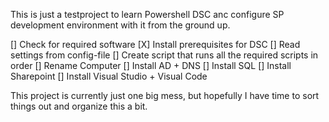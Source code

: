 This is just a testproject to learn Powershell DSC anc configure SP development environment with it from the ground up.

[] Check for required software
[X] Install prerequisites for DSC
[] Read settings from config-file
[] Create script that runs all the required scripts in order
[] Rename Computer
[] Install AD + DNS
[] Install SQL
[] Install Sharepoint
[] Install Visual Studio + Visual Code

This project is currently just one big mess, but hopefully I have time to sort things out and organize this a bit.